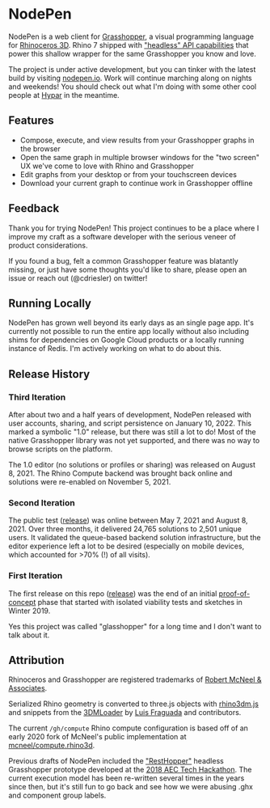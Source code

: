 # NodePen

NodePen is a web client for [Grasshopper](https://www.rhino3d.com/6/new/grasshopper/), a visual programming language for [Rhinoceros 3D](https://www.rhino3d.com/). Rhino 7 shipped with ["headless" API capabilities](https://developer.rhino3d.com/guides/compute/) that power this shallow wrapper for the same Grasshopper you know and love.

The project is under active development, but you can tinker with the latest build by visiting [nodepen.io](http://nodepen.io). Work will continue marching along on nights and weekends! You should check out what I'm doing with some other cool people at [Hypar](https://hypar.io) in the meantime.

## Features

- Compose, execute, and view results from your Grasshopper graphs in the browser
- Open the same graph in multiple browser windows for the "two screen" UX we've come to love with Rhino and Grasshopper
- Edit graphs from your desktop or from your touchscreen devices
- Download your current graph to continue work in Grasshopper offline

## Feedback

Thank you for trying NodePen! This project continues to be a place where I improve my craft as a software developer with the serious veneer of product considerations.

If you found a bug, felt a common Grasshopper feature was blatantly missing, or just have some thoughts you'd like to share, please open an issue or reach out (@cdriesler) on twitter!

## Running Locally

NodePen has grown well beyond its early days as an single page app. It's currently not possible to run the entire app locally without also including shims for dependencies on Google Cloud products or a locally running instance of Redis. I'm actively working on what to do about this.

## Release History

### Third Iteration

After about two and a half years of development, NodePen released with user accounts, sharing, and script persistence on January 10, 2022. This marked a symbolic "1.0" release, but there was still a lot to do! Most of the native Grasshopper library was not yet supported, and there was no way to browse scripts on the platform.

The 1.0 editor (no solutions or profiles or sharing) was released on August 8, 2021. The Rhino Compute backend was brought back online and solutions were re-enabled on November 5, 2021.

### Second Iteration

The public test ([release](https://github.com/cdriesler/nodepen/releases/tag/0.5.0)) was online between May 7, 2021 and August 8, 2021. Over three months, it delivered 24,765 solutions to 2,501 unique users. It validated the queue-based backend solution infrastructure, but the editor experience left a lot to be desired (especially on mobile devices, which accounted for >70% (!) of all visits).

### First Iteration

The first release on this repo ([release](https://github.com/cdriesler/nodepen/releases/tag/0.4.1)) was the end of an initial [proof-of-concept](https://twitter.com/cdriesler/status/1216726073473490946?s=20) phase that started with isolated viability tests and sketches in Winter 2019.

Yes this project was called "glasshopper" for a long time and I don't want to talk about it.

## Attribution

Rhinoceros and Grasshopper are registered trademarks of [Robert McNeel & Associates](https://www.rhino3d.com).

Serialized Rhino geometry is converted to three.js objects with [rhino3dm.js](https://www.npmjs.com/package/rhino3dm) and snippets from the [3DMLoader](https://github.com/mrdoob/three.js/blob/dev/examples/jsm/loaders/3DMLoader.js) by [Luis Fraguada](https://twitter.com/luisfraguada) and contributors.

The current `/gh/compute` Rhino compute configuration is based off of an early 2020 fork of McNeel's public implementation at [mcneel/compute.rhino3d](https://github.com/mcneel/compute.rhino3d).

Previous drafts of NodePen included the ["RestHopper"](https://github.com/RESThopper/resthopper.grasshopper) headless Grasshopper prototype developed at the [2018 AEC Tech Hackathon](http://core.thorntontomasetti.com/aec-tech-2018/aec-tech-2018-hackathon/2018-aec-tech-hackathon-github-repos/). The current execution model has been re-written several times in the years since then, but it's still fun to go back and see how we were abusing .ghx and component group labels.

